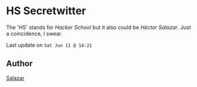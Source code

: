 # HS Secretwitter
The 'HS' stands for *Hacker School* but it also could be *Héctor Salazar*. Just a coincidence, I swear.

Last update on `Sat Jun 11 @ 14:21`

## Author
[Salazar](https://github.com/hslzr)

